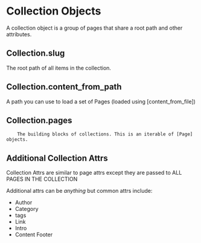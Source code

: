 # Collection Objects

A collection object is a group of pages that share a root path and other attributes.

## Collection.slug
The root path of all items in the collection.

## Collection.content_from_path
A path you can use to load a set of Pages (loaded using [content_from_file])

## Collection.pages
		The building blocks of collections. This is an iterable of [Page] objects.

## Additional Collection Attrs
Collection Attrs are similar to page attrs except they are passed to ALL PAGES IN THE COLLECTION

Additional attrs can be _anything_ but common attrs include:

* Author
* Category
* tags
* Link
* Intro
* Content Footer


